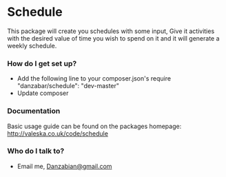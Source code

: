 # Schedule #

This package will create you schedules with some input, Give it activities with the desired value of time you wish to spend on it and it will generate a weekly schedule.

### How do I get set up? ###

* Add the following line to your composer.json's require "danzabar/schedule": "dev-master"
* Update composer

### Documentation ###

Basic usage guide can be found on the packages homepage: http://valeska.co.uk/code/schedule

### Who do I talk to? ###

* Email me, Danzabian@gmail.com